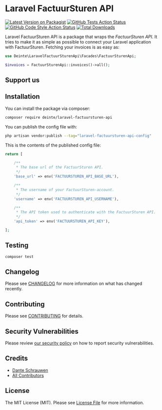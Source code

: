 # Laravel FactuurSturen API

[![Latest Version on Packagist](https://img.shields.io/packagist/v/deinte/laravel-factuursturen-api.svg?style=flat-square)](https://packagist.org/packages/deinte/laravel-factuursturen-api)
[![GitHub Tests Action Status](https://img.shields.io/github/actions/workflow/status/deinte/laravel-factuursturen-api/run-tests.yml?branch=main&label=tests&style=flat-square)](https://github.com/deinte/laravel-factuursturen-api/actions?query=workflow%3Arun-tests+branch%3Amain)
[![GitHub Code Style Action Status](https://img.shields.io/github/actions/workflow/status/deinte/laravel-factuursturen-api/fix-php-code-style-issues.yml?branch=main&label=code%20style&style=flat-square)](https://github.com/deinte/laravel-factuursturen-api/actions?query=workflow%3A"Fix+PHP+code+style+issues"+branch%3Amain)
[![Total Downloads](https://img.shields.io/packagist/dt/deinte/laravel-factuursturen-api.svg?style=flat-square)](https://packagist.org/packages/deinte/laravel-factuursturen-api)

Laravel FactuurSturen API is a package that wraps the *FactuurSturen API*. It tries to make it as simple as possible to
connect your Laravel application with FactuurSturen. Fetching your invoices is as easy as:

```php
use Deinte\LaravelFactuurSturenApi\Facades\FactuurSturenApi;

$invoices = FactuurSturenApi::invoices()->all();
```

## Support us

## Installation

You can install the package via composer:

```bash
composer require deinte/laravel-factuursturen-api
```

You can publish the config file with:

```bash
php artisan vendor:publish --tag="laravel-factuursturen-api-config"
```

This is the contents of the published config file:

```php
return [

    /**
     * The base url of the FactuurSturen API.
     */
    'base_url' => env('FACTUURSTUREN_API_BASE_URL'),

    /**
     * The username of your FactuurSturen-account.
     */
    'username' => env('FACTUURSTUREN_API_USERNAME'),

    /**
     * The API token used to authenticate with the FactuurSturen API.
     */
    'api_token' => env('FACTUURSTUREN_API_KEY'),

];
```

## Testing

```bash
composer test
```

## Changelog

Please see [CHANGELOG](CHANGELOG.md) for more information on what has changed recently.

## Contributing

Please see [CONTRIBUTING](CONTRIBUTING.md) for details.

## Security Vulnerabilities

Please review [our security policy](../../security/policy) on how to report security vulnerabilities.

## Credits

- [Dante Schrauwen](https://github.com/deinte)
- [All Contributors](../../contributors)

## License

The MIT License (MIT). Please see [License File](LICENSE.md) for more information.
